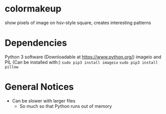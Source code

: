 # colormakeup
show pixels of image on hsv-style square, creates interesting patterns

# Dependencies
Python 3 software (Downloadable at https://www.python.org/)
imageio and PIL
(Can be installed with:)
```sudo pip3 install imageio```
```sudo pip3 install pillow```

# General Notices
- Can be slower with larger files
  - So much so that Python runs out of memory
